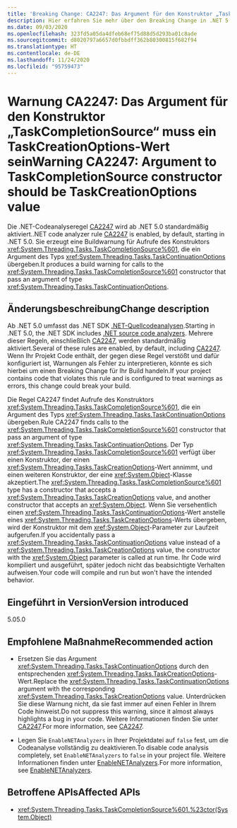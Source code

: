 ```yaml
---
title: 'Breaking Change: CA2247: Das Argument für den Konstruktor „TaskCompletionSource“ muss ein TaskCreationOptions-Wert sein'
description: Hier erfahren Sie mehr über den Breaking Change in .NET 5.0, der durch die Aktivierung der Codeanalyseregel „CA2247“ ausgelöst wird.
ms.date: 09/03/2020
ms.openlocfilehash: 323fd5a05da4dfeb68ef75d88d5d293ba01c8ade
ms.sourcegitcommit: d8020797a6657d0fbbdff362b80300815f682f94
ms.translationtype: HT
ms.contentlocale: de-DE
ms.lasthandoff: 11/24/2020
ms.locfileid: "95759473"
---
```

# <a name="warning-ca2247-argument-to-taskcompletionsource-constructor-should-be-taskcreationoptions-value"></a><span data-ttu-id="0a487-103">Warnung CA2247: Das Argument für den Konstruktor „TaskCompletionSource“ muss ein TaskCreationOptions-Wert sein</span><span class="sxs-lookup"><span data-stu-id="0a487-103">Warning CA2247: Argument to TaskCompletionSource constructor should be TaskCreationOptions value</span></span>

<span data-ttu-id="0a487-104">Die .NET-Codeanalyseregel [CA2247](/visualstudio/code-quality/ca2247) wird ab .NET 5.0 standardmäßig aktiviert.</span><span class="sxs-lookup"><span data-stu-id="0a487-104">.NET code analyzer rule [CA2247](/visualstudio/code-quality/ca2247) is enabled, by default, starting in .NET 5.0.</span></span> <span data-ttu-id="0a487-105">Sie erzeugt eine Buildwarnung für Aufrufe des Konstruktors <xref:System.Threading.Tasks.TaskCompletionSource%601>, die ein Argument des Typs <xref:System.Threading.Tasks.TaskContinuationOptions> übergeben.</span><span class="sxs-lookup"><span data-stu-id="0a487-105">It produces a build warning for calls to the <xref:System.Threading.Tasks.TaskCompletionSource%601> constructor that pass an argument of type <xref:System.Threading.Tasks.TaskContinuationOptions>.</span></span>

## <a name="change-description"></a><span data-ttu-id="0a487-106">Änderungsbeschreibung</span><span class="sxs-lookup"><span data-stu-id="0a487-106">Change description</span></span>

<span data-ttu-id="0a487-107">Ab .NET 5.0 umfasst das .NET SDK [.NET-Quellcodeanalysen](../../../../fundamentals/code-analysis/overview.md).</span><span class="sxs-lookup"><span data-stu-id="0a487-107">Starting in .NET 5.0, the .NET SDK includes [.NET source code analyzers](../../../../fundamentals/code-analysis/overview.md).</span></span> <span data-ttu-id="0a487-108">Mehrere dieser Regeln, einschließlich [CA2247](/visualstudio/code-quality/ca2247), werden standardmäßig aktiviert.</span><span class="sxs-lookup"><span data-stu-id="0a487-108">Several of these rules are enabled, by default, including [CA2247](/visualstudio/code-quality/ca2247).</span></span> <span data-ttu-id="0a487-109">Wenn Ihr Projekt Code enthält, der gegen diese Regel verstößt und dafür konfiguriert ist, Warnungen als Fehler zu interpretieren, könnte es sich hierbei um einen Breaking Change für Ihr Build handeln.</span><span class="sxs-lookup"><span data-stu-id="0a487-109">If your project contains code that violates this rule and is configured to treat warnings as errors, this change could break your build.</span></span>

<span data-ttu-id="0a487-110">Die Regel CA2247 findet Aufrufe des Konstruktors <xref:System.Threading.Tasks.TaskCompletionSource%601>, die ein Argument des Typs <xref:System.Threading.Tasks.TaskContinuationOptions> übergeben.</span><span class="sxs-lookup"><span data-stu-id="0a487-110">Rule CA2247 finds calls to the <xref:System.Threading.Tasks.TaskCompletionSource%601> constructor that pass an argument of type <xref:System.Threading.Tasks.TaskContinuationOptions>.</span></span> <span data-ttu-id="0a487-111">Der Typ <xref:System.Threading.Tasks.TaskCompletionSource%601> verfügt über einen Konstruktor, der einen <xref:System.Threading.Tasks.TaskCreationOptions>-Wert annimmt, und einen weiteren Konstruktor, der eine <xref:System.Object>-Klasse akzeptiert.</span><span class="sxs-lookup"><span data-stu-id="0a487-111">The <xref:System.Threading.Tasks.TaskCompletionSource%601> type has a constructor that accepts a <xref:System.Threading.Tasks.TaskCreationOptions> value, and another constructor that accepts an <xref:System.Object>.</span></span> <span data-ttu-id="0a487-112">Wenn Sie versehentlich einen <xref:System.Threading.Tasks.TaskContinuationOptions>-Wert anstelle eines <xref:System.Threading.Tasks.TaskCreationOptions>-Werts übergeben, wird der Konstruktor mit dem <xref:System.Object>-Parameter zur Laufzeit aufgerufen.</span><span class="sxs-lookup"><span data-stu-id="0a487-112">If you accidentally pass a <xref:System.Threading.Tasks.TaskContinuationOptions> value instead of a <xref:System.Threading.Tasks.TaskCreationOptions> value, the constructor with the <xref:System.Object> parameter is called at run time.</span></span> <span data-ttu-id="0a487-113">Ihr Code wird kompiliert und ausgeführt, später jedoch nicht das beabsichtigte Verhalten aufweisen.</span><span class="sxs-lookup"><span data-stu-id="0a487-113">Your code will compile and run but won't have the intended behavior.</span></span>

## <a name="version-introduced"></a><span data-ttu-id="0a487-114">Eingeführt in Version</span><span class="sxs-lookup"><span data-stu-id="0a487-114">Version introduced</span></span>

<span data-ttu-id="0a487-115">5.0</span><span class="sxs-lookup"><span data-stu-id="0a487-115">5.0</span></span>

## <a name="recommended-action"></a><span data-ttu-id="0a487-116">Empfohlene Maßnahme</span><span class="sxs-lookup"><span data-stu-id="0a487-116">Recommended action</span></span>

- <span data-ttu-id="0a487-117">Ersetzen Sie das Argument <xref:System.Threading.Tasks.TaskContinuationOptions> durch den entsprechenden <xref:System.Threading.Tasks.TaskCreationOptions>-Wert.</span><span class="sxs-lookup"><span data-stu-id="0a487-117">Replace the <xref:System.Threading.Tasks.TaskContinuationOptions> argument with the corresponding <xref:System.Threading.Tasks.TaskCreationOptions> value.</span></span> <span data-ttu-id="0a487-118">Unterdrücken Sie diese Warnung nicht, da sie fast immer auf einen Fehler in Ihrem Code hinweist.</span><span class="sxs-lookup"><span data-stu-id="0a487-118">Do not suppress this warning, since it almost always highlights a bug in your code.</span></span> <span data-ttu-id="0a487-119">Weitere Informationen finden Sie unter [CA2247](/visualstudio/code-quality/ca2247).</span><span class="sxs-lookup"><span data-stu-id="0a487-119">For more information, see [CA2247](/visualstudio/code-quality/ca2247).</span></span>

- <span data-ttu-id="0a487-120">Legen Sie `EnableNETAnalyzers` in Ihrer Projektdatei auf `false` fest, um die Codeanalyse vollständig zu deaktivieren.</span><span class="sxs-lookup"><span data-stu-id="0a487-120">To disable code analysis completely, set `EnableNETAnalyzers` to `false` in your project file.</span></span> <span data-ttu-id="0a487-121">Weitere Informationen finden unter [EnableNETAnalyzers](../../../project-sdk/msbuild-props.md#enablenetanalyzers).</span><span class="sxs-lookup"><span data-stu-id="0a487-121">For more information, see [EnableNETAnalyzers](../../../project-sdk/msbuild-props.md#enablenetanalyzers).</span></span>

## <a name="affected-apis"></a><span data-ttu-id="0a487-122">Betroffene APIs</span><span class="sxs-lookup"><span data-stu-id="0a487-122">Affected APIs</span></span>

- <xref:System.Threading.Tasks.TaskCompletionSource%601.%23ctor(System.Object)>

<!--

### Affected APIs

- ``M:System.Threading.Tasks.TaskCompletionSource`1.#ctor(System.Object)``

### Category

Code analysis

-->
